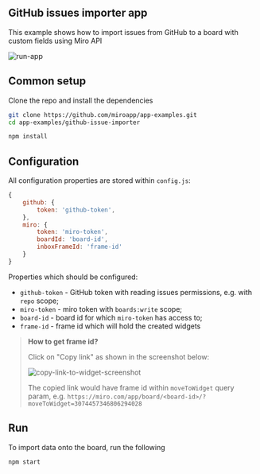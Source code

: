 ## GitHub issues importer app

This example shows how to import issues from GitHub to a board with custom fields using Miro API

<img src="images/run-app.gif" alt="run-app" />

## Common setup

Clone the repo and install the dependencies

```bash
git clone https://github.com/miroapp/app-examples.git
cd app-examples/github-issue-importer
```

```bash
npm install
```

## Configuration

All configuration properties are stored within `config.js`:

```javascript
{
    github: {
        token: 'github-token',
    },
    miro: {
        token: 'miro-token',
        boardId: 'board-id',
        inboxFrameId: 'frame-id'
    }
}
```

Properties which should be configured:

- `github-token` - GitHub token with reading issues permissions, e.g. with `repo` scope;
- `miro-token` - miro token with `boards:write` scope;
- `board-id` - board id for which `miro-token` has access to;
- `frame-id` - frame id which will hold the created widgets

> **How to get frame id?**
>
> Click on "Copy link" as shown in the screenshot below:
>
> <img src="images/tip-copy-link-to-widget.png" alt="copy-link-to-widget-screenshot" />
>
> The copied link would have frame id within `moveToWidget` query param,
> e.g. `https://miro.com/app/board/<board-id>/?moveToWidget=3074457346806294028`

## Run

To import data onto the board, run the following

```bash
npm start
```
